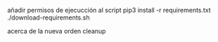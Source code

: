 añadir permisos de ejecucción al script
pip3 install -r requirements.txt
./download-requirements.sh


acerca de la nueva orden cleanup
